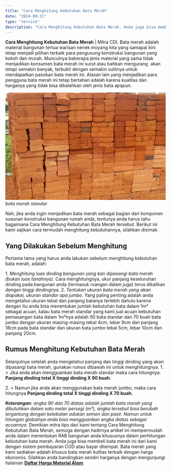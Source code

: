 ```yaml
---
title: "Cara Menghitung Kebutuhan Bata Merah"
date: "2024-09-21"
type: "service"
description: "Cara Menghitung Kebutuhan Bata Merah. Anda juga bisa membeli bata merah ini dari kami dengan sistem pembayaran COD atau bayar ditempat. Bata merah yang kami..."
---
```


**Cara Menghitung Kebutuhan Bata Merah** | Mitra CDI. Bata merah adalah material bangunan tertua warisan nenek moyang kita yang samapai kini tetap menjadi pilihan terbaik para pengusung konstruksi bangunan yang kokoh dan murah. Munculnya beberapa jenis material yang sama tidak menjadikan konsumen bata merah ini surut atau bahkan mengurang  akan tetapi semakin banyak, terbukti dengan semakin sulitnya untuk mendapatkan pasokan bata merah ini. Alasan lain yang menjadikan para pengguna bata merah ini tetap bertahan adalah karena kualitas dan harganya yang tidak bisa dikalahkan oleh jenis bata apapun.

![bata merah standar](/images/blog/bata-standar.jpg)
*bata merah standar*

Nah, jika anda ingin menjadikan bata merah sebagai bagian dari komponen susunan konstruksi bangunan rumah anda, tentunya anda harus tahu bagaimana Cara Menghitung Kebutuhan Bata Merah tersebut. Berikut ini kami sajikan cara termudah menghitung kebutuhannya, silahkan disimak.

 ## Yang Dilakukan Sebelum Menghitung
    
Pertama tama yang harus anda lakukan sebelum menghitung kebutuhan bata merah, adalah:

1\. _Menghitung luas dinding bangunan yang kan dipasangi bata merah (bukan luas tanahnya)._ Cara menghitungnya, ukur panjang keseluruhan dinding pada bangunan anda (termasuk ruangan dalam juga) terus dikalikan dengan tinggi dindingnya.
2\. _Tentukan ukuran bata merah yang akan diapakai, ukuran standar apa jumbo_. Yang paling penting adalah anda mengetahui ukuran tebal dan panjang batanya terlebih dahulu karena dengan itu anda bisa menentukan jumlah kebutuhan bata dalam 1m² sebagai acuan, kalau bata merah standar yang kami jual acuan kebutuhan pemasangan bata dalam 1m²nya adalah 90 bata standar dan 70 buah bata jumbo dengan ukuran masing-masing tebal 4cm, lebar 9cm dan panjang 18cm pada bata standar dan ukuran bata jumbo tebal 5cm, lebar 10cm dan panjang 20cm.

 ## Rumus Menghitung Kebutuhan Bata Merah
    
Selanjutnya setelah anda mengetahui panjang dan tinggi dinding yang akan dipasangi bata merah, gunakan rumus dibawah ini untuk menghitungnya.
1\. > Jika anda akan mengguankan bata merah standar maka cara hitungnya. **Panjang dinding total X tinggi dinding X 90 buah.**

    
2\. > Namun jika anda akan menggunakan bata merah jumbo, maka cara hitungnya **Panjang dinding total X tinggi dinding X 70 buah.**

    
_**Keterangan**: angka 90 dan 70 diatas adalah jumlah bata merah yang dibutuhkan dalam satu meter persegi (m²), angka tersebut bisa berubah tergantung dengan ketebalan adukan semen dan pasir. Namun untuk hitungan globalnya anda bisa mengguankan angka diatas sebagai acuannya._
Demikian mitra tips dari kami tentang Cara Menghitung Kebutuhan Bata Merah, semoga dengan hadirnya artikel ini mempermudah anda dalam menentukan RAB bangunan anda khususnya dalam perhitungan kebutuhan bata merah.
Anda juga bisa membeli bata merah ini dari kami dengan sistem pembayaran COD atau bayar ditempat. Bata merah yang kami sediakan adalah khusus bata merah kulitas terbaik dengan harga ekonomis. Silahkan anda bandingkan sendiri harganya dengan mengunjungi halaman [**Daftar Harga Material Alam**](/blog/daftar-harga-material-pasir-dan-batu-terlengkap).
